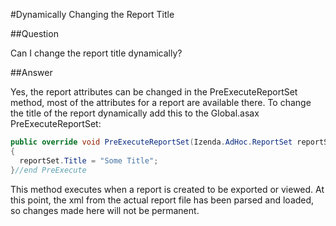 #Dynamically Changing the Report Title

##Question

Can I change the report title dynamically?

##Answer

Yes, the report attributes can be changed in the PreExecuteReportSet method, most of the attributes for a report are available there.  To change the title of the report dynamically add this to the Global.asax PreExecuteReportSet:

```csharp
public override void PreExecuteReportSet(Izenda.AdHoc.ReportSet reportSet)
{
  reportSet.Title = "Some Title";
}//end PreExecute
```

This method executes when a report is created to be exported or viewed. At this point, the xml from the actual report file has been parsed and loaded, so changes made here will not be permanent. 
